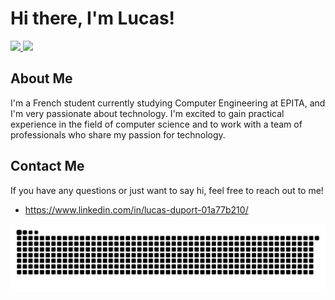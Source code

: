 # Hi there, I'm Lucas!
<div>
 <a href="https://github.com/lucasduport">
 <img height="180em" src="https://github-readme-stats.vercel.app/api?username=lucasduport&show_icons=true&theme=dracula&include_all_commits=true&count_private=true"/>
 <img height="180em" src="https://github-readme-stats.vercel.app/api/top-langs/?username=lucasduport&layout=compact&langs_count=4&theme=dracula"/>
 </a>
</div>
   
## About Me

I'm a French student currently studying Computer Engineering at EPITA, and I'm very passionate about technology. 
I'm excited to gain practical experience in the field of computer science and to work with a team of professionals who share my passion for technology.

## Contact Me
If you have any questions or just want to say hi, feel free to reach out to me!
- https://www.linkedin.com/in/lucas-duport-01a77b210/

<a href="https://github.com/lucasduport">
 <img alt="funny github snake" src="https://github.com/lucasduport/lucasduport/blob/main/funny_github_grid.svg"/>
</a>

